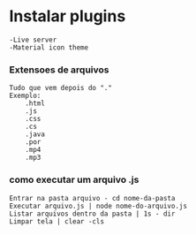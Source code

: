  # Instalar plugins
    -Live server
    -Material icon theme 

### Extensoes de arquivos 
    Tudo que vem depois do "."
    Exemplo:
        .html
        .js 
        .css 
        .cs 
        .java 
        .por 
        .mp4 
        .mp3 

### como executar um arquivo .js
    Entrar na pasta arquivo - cd nome-da-pasta
    Executar arquivo.js | node nome-do-arquivo.js
    Listar arquivos dentro da pasta | 1s - dir
    Limpar tela | clear -cls
    
        